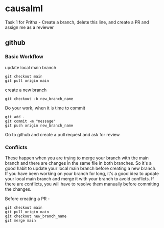 # causalml

Task 1 for Pritha - Create a branch, delete this line, and create a PR and assign me as a reviewer

## github 

### Basic Workflow
update local main branch
```
git checkout main
git pull origin main
```
create a new branch
```
git checkout -b new_branch_name
```
Do your work, when it is time to commit
```
git add .
git commit -m "message"
git push origin new_branch_name
```
Go to github and create a pull request and ask for review

### Conflicts
These happen when you are trying to merge your branch with the main branch and there are changes in the same file in both branches. So it's a good habit to update your local main branch before creating a new branch. If you have been working on your branch for long, it's a good idea to update your local main branch and merge it with your branch to avoid conflicts. If there are conflicts, you will have to resolve them manually before commiting the changes.

Before creating a PR -
```
git checkout main
git pull origin main
git checkout new_branch_name
git merge main
```
